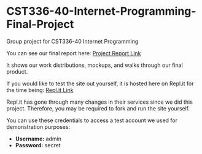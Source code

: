 # CST336-40-Internet-Programming-Final-Project

Group project for CST336-40 Internet Programming

You can see our final report here:
[Project Report Link](CST336-40-Internet-Programming-Final-Project-Report.pdf)

It shows our work distributions, mockups, and walks through our final product.

If you would like to test the site out yourself, it is hosted here on Repl.it for the time being:
[Repl.it Link](https://replit.com/@NathanSimpson4/vibeEmporium-Group-3)

Repl.it has gone through many changes in their services since we did this project.
Therefore, you may be required to fork and run the site yourself.

You can use these credentials to access a test account we used for demonstration purposes:
- **Username:** admin
- **Password:** secret
